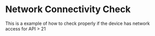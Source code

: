 # Network Connectivity Check
This is a example of how to check properly if the device has network access for API > 21
